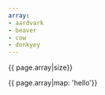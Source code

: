 ```yaml
---
array:
- aardvark
- beaver
- cow
- donkyey
---
```


{{ page.array|size}}

{{ page.array|map: 'hello'}}
